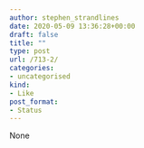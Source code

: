 ```yaml
---
author: stephen_strandlines
date: 2020-05-09 13:36:28+00:00
draft: false
title: ""
type: post
url: /713-2/
categories:
- uncategorised
kind:
- Like
post_format:
- Status
---
```


None
